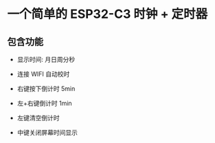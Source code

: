 # 一个简单的 ESP32-C3 时钟 + 定时器

## 包含功能

- 显示时间: 月日周分秒
- 连接 WIFI 自动校时

- 右键按下倒计时 5min
- 左+右键倒计时 1min
- 左键清空倒计时

- 中键关闭屏幕时间显示

